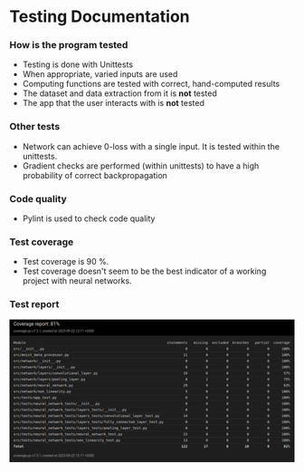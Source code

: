 # Testing Documentation

### How is the program tested
- Testing is done with Unittests
- When appropriate, varied inputs are used
- Computing functions are tested with correct, hand-computed results
- The dataset and data extraction from it is __not__ tested
- The app that the user interacts with is __not__ tested

### Other tests
- Network can achieve 0-loss with a single input. It is tested within the unittests.
- Gradient checks are performed (within unittests) to have a high probability of correct backpropagation

### Code quality
- Pylint is used to check code quality

### Test coverage
- Test coverage is 90 %.
- Test coverage doesn't seem to be the best indicator of a working project with neural networks.

### Test report
![coverage report](coverage_report.png)
